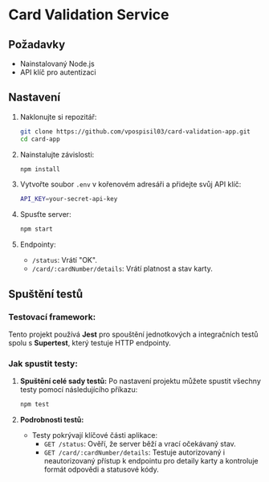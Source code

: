 # Card Validation Service

## Požadavky

- Nainstalovaný Node.js
- API klíč pro autentizaci

## Nastavení

1. Naklonujte si repozitář:
    ```bash
    git clone https://github.com/vpospisil03/card-validation-app.git
    cd card-app
    ```

2. Nainstalujte závislosti:
    ```bash
    npm install
    ```

3. Vytvořte soubor `.env` v kořenovém adresáři a přidejte svůj API klíč:
    ```bash
    API_KEY=your-secret-api-key
    ```

4. Spusťte server:
    ```bash
    npm start
    ```

5. Endpointy:
    - `/status`: Vrátí "OK".
    - `/card/:cardNumber/details`: Vrátí platnost a stav karty.

## Spuštění testů

### Testovací framework:
Tento projekt používá **Jest** pro spouštění jednotkových a integračních testů spolu s **Supertest**, který testuje HTTP endpointy.

### Jak spustit testy:

1. **Spuštění celé sady testů:**
   Po nastavení projektu můžete spustit všechny testy pomocí následujícího příkazu:
   ```bash
   npm test
   ```

2. **Podrobnosti testů:**
   - Testy pokrývají klíčové části aplikace:
     - `GET /status`: Ověří, že server běží a vrací očekávaný stav.
     - `GET /card/:cardNumber/details`: Testuje autorizovaný i neautorizovaný přístup k endpointu pro detaily karty a kontroluje formát odpovědi a statusové kódy.

